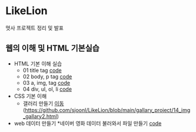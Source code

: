 # LikeLion
멋사 프로젝트 정리 및 발표

## 웹의 이해 및 HTML 기본실습
  * HTML 기본 이해 실습
    *  01 title tag [code](https://github.com/sjoonl/LikeLion/blob/main/web_html/01_html_title.html)
    *  02 body, p tag [code](https://github.com/sjoonl/LikeLion/blob/main/web_html/02_html_body_p.html)
    *  03 a, img, tag [code](https://github.com/sjoonl/LikeLion/blob/main/web_html/03_html_link_img.html)
    *  04 div, ul, ol, li [code](https://github.com/sjoonl/LikeLion/blob/main/web_html/04_html_div_span.html)
  * CSS 기본 이해
    * 갤러리 만들기 [이동](https://sjoonl.github.io/LikeLion/gallary_project/14_img_gallary2.html) (https://github.com/sjoonl/LikeLion/blob/main/gallary_project/14_img_gallary2.html)
  * web 데이터 만들기
     *네이버 영화 데이터 불러와서 파일 만들기 [code]()
